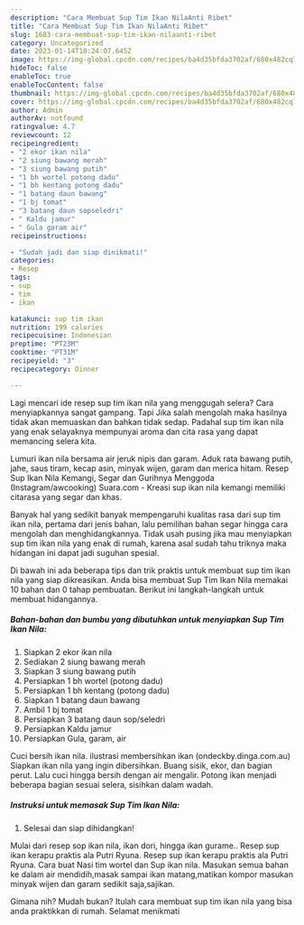 ```yaml
---
description: "Cara Membuat Sup Tim Ikan NilaAnti Ribet"
title: "Cara Membuat Sup Tim Ikan NilaAnti Ribet"
slug: 1683-cara-membuat-sup-tim-ikan-nilaanti-ribet
category: Uncategorized
date: 2023-01-14T10:24:07.645Z
image: https://img-global.cpcdn.com/recipes/ba4d35bfda3702af/680x482cq70/sup-tim-ikan-nila-foto-resep-utama.jpg
hideToc: false
enableToc: true
enableTocContent: false
thumbnail: https://img-global.cpcdn.com/recipes/ba4d35bfda3702af/680x482cq70/sup-tim-ikan-nila-foto-resep-utama.jpg
cover: https://img-global.cpcdn.com/recipes/ba4d35bfda3702af/680x482cq70/sup-tim-ikan-nila-foto-resep-utama.jpg
author: Admin
authorAv: notfound
ratingvalue: 4.7
reviewcount: 12
recipeingredient:
- "2 ekor ikan nila"
- "2 siung bawang merah"
- "3 siung bawang putih"
- "1 bh wortel potong dadu"
- "1 bh kentang potong dadu"
- "1 batang daun bawang"
- "1 bj tomat"
- "3 batang daun sopseledri"
- " Kaldu jamur"
- " Gula garam air"
recipeinstructions:

- "Sudah jadi dan siap dinikmati!"
categories:
- Resep
tags:
- sup
- tim
- ikan

katakunci: sup tim ikan 
nutrition: 199 calories
recipecuisine: Indonesian
preptime: "PT23M"
cooktime: "PT31M"
recipeyield: "3"
recipecategory: Dinner

---
```



Lagi mencari ide resep sup tim ikan nila yang menggugah selera? Cara menyiapkannya sangat gampang. Tapi Jika salah mengolah maka hasilnya tidak akan memuaskan dan bahkan tidak sedap. Padahal sup tim ikan nila yang enak selayaknya mempunyai aroma dan cita rasa yang dapat memancing selera kita.


Lumuri ikan nila bersama air jeruk nipis dan garam. Aduk rata bawang putih, jahe, saus tiram, kecap asin, minyak wijen, garam dan merica hitam. Resep Sup Ikan Nila Kemangi, Segar dan Gurihnya Menggoda (Instagram/awcooking) Suara.com - Kreasi sup ikan nila kemangi memiliki citarasa yang segar dan khas.

Banyak hal yang sedikit banyak mempengaruhi kualitas rasa dari sup tim ikan nila, pertama dari jenis bahan, lalu pemilihan bahan segar hingga cara mengolah dan menghidangkannya. Tidak usah pusing jika mau menyiapkan sup tim ikan nila yang enak di rumah, karena asal sudah tahu triknya maka hidangan ini dapat jadi suguhan spesial.


Di bawah ini ada beberapa tips dan trik praktis untuk membuat sup tim ikan nila yang siap dikreasikan. Anda bisa membuat Sup Tim Ikan Nila memakai 10 bahan dan 0 tahap pembuatan. Berikut ini langkah-langkah untuk membuat hidangannya.

<!--inarticleads1-->

##### Bahan-bahan dan bumbu yang dibutuhkan untuk menyiapkan Sup Tim Ikan Nila:

1. Siapkan 2 ekor ikan nila
1. Sediakan 2 siung bawang merah
1. Siapkan 3 siung bawang putih
1. Persiapkan 1 bh wortel (potong dadu)
1. Persiapkan 1 bh kentang (potong dadu)
1. Siapkan 1 batang daun bawang
1. Ambil 1 bj tomat
1. Persiapkan 3 batang daun sop/seledri
1. Persiapkan  Kaldu jamur
1. Persiapkan  Gula, garam, air


Cuci bersih ikan nila. ilustrasi membersihkan ikan (ondeckby.dinga.com.au) Siapkan ikan nila yang ingin dibersihkan. Buang sisik, ekor, dan bagian perut. Lalu cuci hingga bersih dengan air mengalir. Potong ikan menjadi beberapa bagian sesuai selera, sisihkan dalam wadah. 

<!--inarticleads2-->

##### Instruksi untuk memasak Sup Tim Ikan Nila:


1. Selesai dan siap dihidangkan!

Mulai dari resep sop ikan nila, ikan dori, hingga ikan gurame.. Resep sup ikan kerapu praktis ala Putri Ryuna. Resep sup ikan kerapu praktis ala Putri Ryuna. Cara buat Nasi tim wortel dan Sup ikan nila. Masukan semua bahan ke dalam air mendidih,masak sampai ikan matang,matikan kompor masukan minyak wijen dan garam sedikit saja,sajikan. 

Gimana nih? Mudah bukan? Itulah cara membuat sup tim ikan nila yang bisa anda praktikkan di rumah. Selamat menikmati
